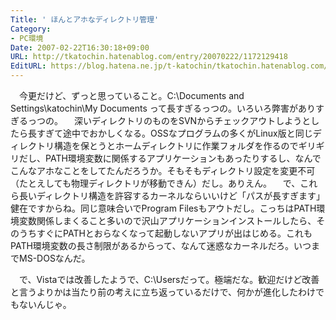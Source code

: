 ```yaml
---
Title: ' ほんとアホなディレクトリ管理'
Category:
- PC環境
Date: 2007-02-22T16:30:18+09:00
URL: http://tkatochin.hatenablog.com/entry/20070222/1172129418
EditURL: https://blog.hatena.ne.jp/t-katochin/tkatochin.hatenablog.com/atom/entry/6653586347154755637
---
```


　今更だけど、ずっと思っていること。C:\Documents and Settings\katochin\My Documents って長すぎるっつの。いろいろ弊害がありすぎるっつの。
　深いディレクトリのものをSVNからチェックアウトしようとしたら長すぎて途中でおかしくなる。OSSなプログラムの多くがLinux版と同じディレクトリ構造を保とうとホームディレクトリに作業フォルダを作るのでギリギリだし、PATH環境変数に関係するアプリケーションもあったりするし、なんでこんなアホなことをしてたんだろうか。そもそもディレクトリ設定を変更不可（たとえしても物理ディレクトリが移動できん）だし。ありえん。
　で、これら長いディレクトリ構造を許容するカーネルならいいけど「パスが長すぎます」健在ですからね。同じ意味合いでProgram Filesもアウトだし。こっちはPATH環境変数関係しまくること多いので沢山アプリケーションインストールしたら、そのうちすぐにPATHとおらなくなって起動しないアプリが出はじめる。これもPATH環境変数の長さ制限があるからって、なんて迷惑なカーネルだろ。いつまでMS-DOSなんだ。

　で、Vistaでは改善したようで、C:\Usersだって。極端だな。歓迎だけど改善と言うよりかは当たり前の考えに立ち返っているだけで、何かが進化したわけでもないんじゃ。
